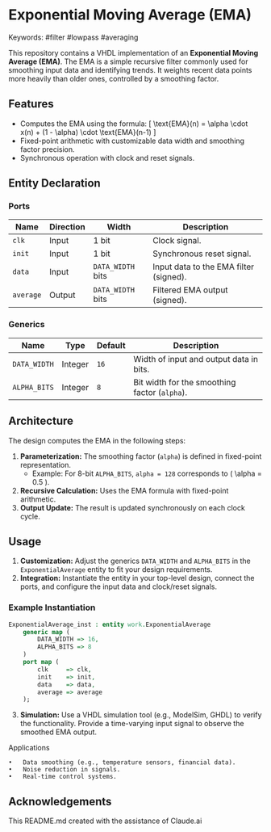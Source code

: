 # Exponential Moving Average (EMA)

Keywords: #filter #lowpass #averaging

This repository contains a VHDL implementation of an **Exponential Moving Average (EMA)**. The EMA is a simple recursive filter commonly used for smoothing input data and identifying trends. It weights recent data points more heavily than older ones, controlled by a smoothing factor.

## Features

- Computes the EMA using the formula:
  \[
  \text{EMA}(n) = \alpha \cdot x(n) + (1 - \alpha) \cdot \text{EMA}(n-1)
  \]
- Fixed-point arithmetic with customizable data width and smoothing factor precision.
- Synchronous operation with clock and reset signals.

## Entity Declaration

### Ports

| Name      | Direction | Width                | Description                                      |
|-----------|-----------|----------------------|--------------------------------------------------|
| `clk`     | Input     | 1 bit                | Clock signal.                                    |
| `init`    | Input     | 1 bit                | Synchronous reset signal.                       |
| `data`    | Input     | `DATA_WIDTH` bits    | Input data to the EMA filter (signed).          |
| `average` | Output    | `DATA_WIDTH` bits    | Filtered EMA output (signed).                   |

### Generics

| Name         | Type    | Default   | Description                                   |
|--------------|---------|-----------|-----------------------------------------------|
| `DATA_WIDTH` | Integer | `16`      | Width of input and output data in bits.       |
| `ALPHA_BITS` | Integer | `8`       | Bit width for the smoothing factor (`alpha`). |

## Architecture

The design computes the EMA in the following steps:
1. **Parameterization:** The smoothing factor (`alpha`) is defined in fixed-point representation. 
   - Example: For 8-bit `ALPHA_BITS`, `alpha = 128` corresponds to \( \alpha = 0.5 \).
2. **Recursive Calculation:** Uses the EMA formula with fixed-point arithmetic.
3. **Output Update:** The result is updated synchronously on each clock cycle.

## Usage

1. **Customization:** Adjust the generics `DATA_WIDTH` and `ALPHA_BITS` in the `ExponentialAverage` entity to fit your design requirements.
2. **Integration:** Instantiate the entity in your top-level design, connect the ports, and configure the input data and clock/reset signals.

### Example Instantiation

```vhdl
ExponentialAverage_inst : entity work.ExponentialAverage
    generic map (
        DATA_WIDTH => 16,
        ALPHA_BITS => 8
    )
    port map (
        clk     => clk,
        init    => init,
        data    => data,
        average => average
    );
```    

3.	**Simulation:** Use a VHDL simulation tool (e.g., ModelSim, GHDL) to verify the functionality. Provide a time-varying input signal to observe the smoothed EMA output.

Applications

	•	Data smoothing (e.g., temperature sensors, financial data).
	•	Noise reduction in signals.
	•	Real-time control systems.


## Acknowledgements

This README.md created with the assistance of Claude.ai

